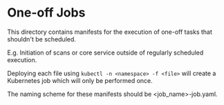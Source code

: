 # One-off Jobs

This directory contains manifests for the execution of one-off tasks that shouldn't be scheduled.

E.g. Initiation of scans or core service outside of regularly scheduled execution.

Deploying each file using `kubectl -n <namespace> -f <file>` will create a Kubernetes job which will only be performed once.

The naming scheme for these manifests should be <job_name>-job.yaml.
